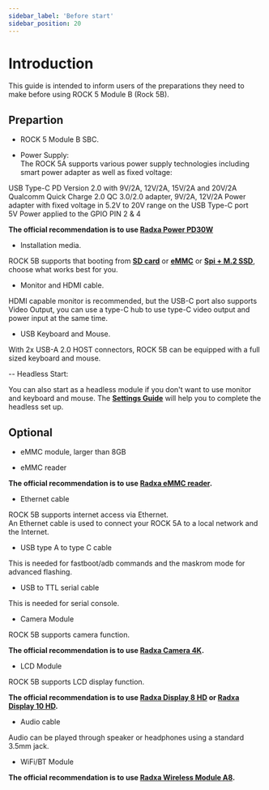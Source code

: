 ```yaml
---
sidebar_label: 'Before start'
sidebar_position: 20
---
```


# Introduction

This guide is intended to inform users of the preparations they need to make before using ROCK 5 Module B (Rock 5B). 

## Prepartion

- ROCK 5 Module B SBC.  

- Power Supply:   
The ROCK 5A supports various power supply technologies including smart power adapter as well as fixed voltage:

USB Type-C PD Version 2.0 with 9V/2A, 12V/2A, 15V/2A and 20V/2A
Qualcomm Quick Charge 2.0 QC 3.0/2.0 adapter, 9V/2A, 12V/2A
Power adapter with fixed voltage in 5.2V to 20V range on the USB Type-C port    
5V Power applied to the GPIO PIN 2 & 4

**The official recommendation is to use [Radxa Power PD30W](../../../accessories/pd-30w.md)**

- Installation media. 

ROCK 5B supports that booting from [**SD card**](../getting-started/sdcard-install) or [**eMMC**](../getting-started/emmc-install) or [**Spi + M.2 SSD**](../getting-started/m2-install), 
choose what works best for you. 

- Monitor and HDMI cable.

HDMI capable monitor is recommended, but the USB-C port also supports Video Output, you can use a type-C hub to use type-C video output and power input at the same time.

- USB Keyboard and Mouse. 

With 2x USB-A 2.0 HOST connectors, ROCK 5B can be equipped with a full sized keyboard and mouse.

-- Headless Start: 

You can also start as a headless module if you don't want to use monitor and keyboard and mouse. 
The [**Settings Guide**](../../../radxa-os/headless) will help you to complete the headless set up.

## Optional

- eMMC module, larger than 8GB

- eMMC reader

**The official recommendation is to use [Radxa eMMC reader](../../../accessories/emmc-reader).**

- Ethernet cable

ROCK 5B supports internet access via Ethernet.  
An Ethernet cable is used to connect your ROCK 5A to a local network and the Internet.  

- USB type A to type C cable

This is needed for fastboot/adb commands and the maskrom mode for advanced flashing.

- USB to TTL serial cable

This is needed for serial console.

- Camera Module
    
ROCK 5B supports camera function.  

**The official recommendation is to use [Radxa Camera 4K](../../../accessories/camera-4k).**

- LCD Module

ROCK 5B supports LCD display function.  

**The official recommendation is to use [Radxa Display 8 HD](../../../accessories/lcd-8-hd) or [Radxa Display 10 HD](../../../accessories/lcd-10-hd).**

- Audio cable

Audio can be played through speaker or headphones using a standard 3.5mm jack.

- WiFi/BT Module

**The official recommendation is to use [Radxa Wireless Module A8](../../../accessories/wireless-a8).**
